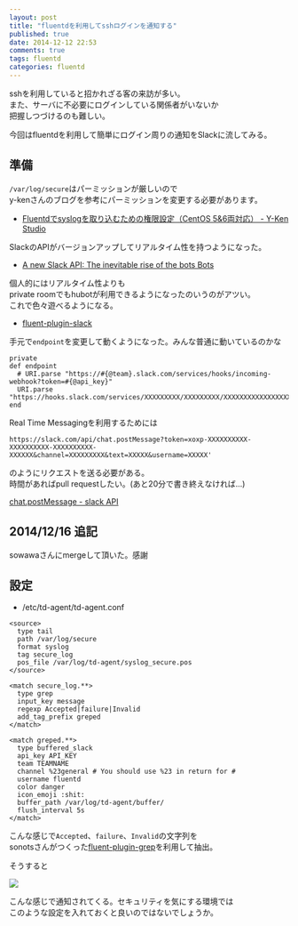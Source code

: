 ```yaml
---
layout: post
title: "fluentdを利用してsshログインを通知する"
published: true
date: 2014-12-12 22:53
comments: true
tags: fluentd
categories: fluentd
---
```


sshを利用していると招かれざる客の来訪が多い。  
また、サーバに不必要にログインしている関係者がいないか  
把握しつづけるのも難しい。  
  
今回はfluentdを利用して簡単にログイン周りの通知をSlackに流してみる。  
  
## 準備

`/var/log/secure`はパーミッションが厳しいので  
y-kenさんのブログを参考にパーミッションを変更する必要があります。

- [Fluentdでsyslogを取り込むための権限設定（CentOS 5&6両対応） - Y-Ken Studio](http://y-ken.hatenablog.com/entry/fluentd-syslog-permission) 

SlackのAPIがバージョンアップしてリアルタイム性を持つようになった。  
  
- [A new Slack API: The inevitable rise of the bots Bots](http://slackhq.com/post/104688116560/rtm-api)  

個人的にはリアルタイム性よりも  
private roomでもhubotが利用できるようになったのいうのがアツい。  
これで色々遊べるようになる。

- [fluent-plugin-slack](https://github.com/sowawa/fluent-plugin-slack)

手元で`endpoint`を変更して動くようになった。みんな普通に動いているのかな


```
private
def endpoint
  # URI.parse "https://#{@team}.slack.com/services/hooks/incoming-webhook?token=#{@api_key}"
  URI.parse "https://hooks.slack.com/services/XXXXXXXXX/XXXXXXXXX/XXXXXXXXXXXXXXXXXXXXXXXX"
end
```

Real Time Messagingを利用するためには  
  
```
https://slack.com/api/chat.postMessage?token=xoxp-XXXXXXXXXX-XXXXXXXXXX-XXXXXXXXXX-XXXXXX&channel=XXXXXXXXX&text=XXXXX&username=XXXXX'
```

のようにリクエストを送る必要がある。  
時間があればpull requestしたい。(あと20分で書き終えなければ...)  

[chat.postMessage - slack API](https://api.slack.com/methods/chat.postMessage)
  

## 2014/12/16 追記

sowawaさんにmergeして頂いた。感謝

## 設定

- /etc/td-agent/td-agent.conf

```
<source>
  type tail
  path /var/log/secure
  format syslog
  tag secure_log
  pos_file /var/log/td-agent/syslog_secure.pos
</source>

<match secure_log.**>
  type grep
  input_key message
  regexp Accepted|failure|Invalid
  add_tag_prefix greped
</match>

<match greped.**>
  type buffered_slack
  api_key API_KEY
  team TEAMNAME
  channel %23general # You should use %23 in return for #
  username fluentd
  color danger
  icon_emoji :shit:
  buffer_path /var/log/td-agent/buffer/
  flush_interval 5s
</match>
```

こんな感じで`Accepted`、`failure`、`Invalid`の文字列を  
sonotsさんがつくった[fluent-plugin-grep](https://github.com/sonots/fluent-plugin-grep)を利用して抽出。  
  
そうすると  
  
![](http://i.gyazo.com/00260a2b25dfbfb9b55f00eb1b20ca05.png)


こんな感じで通知されてくる。セキュリティを気にする環境では  
このような設定を入れておくと良いのではないでしょうか。
